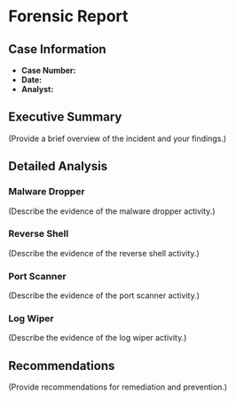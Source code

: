 
# Forensic Report

## Case Information

- **Case Number:**
- **Date:**
- **Analyst:**

## Executive Summary

(Provide a brief overview of the incident and your findings.)

## Detailed Analysis

### Malware Dropper

(Describe the evidence of the malware dropper activity.)

### Reverse Shell

(Describe the evidence of the reverse shell activity.)

### Port Scanner

(Describe the evidence of the port scanner activity.)

### Log Wiper

(Describe the evidence of the log wiper activity.)

## Recommendations

(Provide recommendations for remediation and prevention.)
